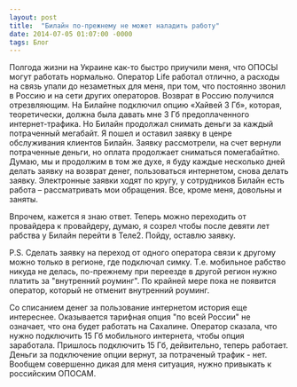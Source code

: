 ```yaml
---
layout: post
title:  "Билайн по-прежнему не может наладить работу"
date: 2014-07-05 01:07:00 -0000
tags: Блог
---
```


Полгода жизни на Украине как-то быстро приучили меня, что ОПОСЫ могут работать нормально.  Оператор Life работал отлично, а расходы на связь упали до незаметных для меня, при том, что постоянно звонил в Россию и на сети других операторов. Возврат в Россию получился отрезвляющим. На Билайне подключил опцию «Хайвей 3 Гб», которая, теоретически, должна была давать мне 3 Гб предоплаченного интернет-трафика. Но Билайн продолжал снимать деньги за каждый потраченный мегабайт. Я пошел и оставил заявку в ценре обслуживания клиентов Билайн. Заявку рассмотрели, на счет вернули потраченные деньги, но оплата продолжает сниматься помегабайтно. Думаю, мы и продолжим в том же духе, я буду каждые несколько дней делать заявку на возврат денег, пользоваться интернетом, снова делать заявку. Электронные заявки ходят по кругу, у сотрудников Билайн есть работа – рассматривать мои обращения. Все, кроме меня, довольны и заняты.

Впрочем, кажется я знаю ответ. Теперь можно переходить от провайдера к провайдеру, думаю, я созрел чтобы после девяти лет рабства у Билайн перейти в Теле2. Пойду, оставлю заявку. 

P.S. Сделать заявку на переход от одного оператора связи к другому можно только в регионе, где подключал симку. Т.е. мобильное рабство никуда не делась, по-прежнему при переезде в другой регион нужно платить за "внутренний роуминг". По крайней мере пока не появится оператор, который не отменит внутренний роуминг.

Со списанием денег за пользование интернетом история еще интереснее. Оказывается тарифная опция "по всей России" не означает, что она будет работать на Сахалине. Оператор сказала, что нужно подключить 15 Гб мобильного интернета, чтобы опция заработала. Пришлось подключить 15 Гб, дейвительно, теперь работает. Деньги за подключение опции вернут, за потраченый трафик - нет. Вообщем совершенно дикая для меня ситуация, нужно привыкать к российским ОПОСАМ. 